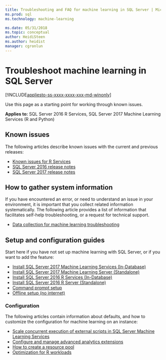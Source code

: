 ```yaml
---
title: Troubleshooting and FAQ for machine learning in SQL Server | Microsoft Docs
ms.prod: sql
ms.technology: machine-learning

ms.date: 05/31/2018  
ms.topic: conceptual
author: HeidiSteen
ms.author: heidist
manager: cgronlun
---
```


# Troubleshoot machine learning in SQL Server
[!INCLUDE[appliesto-ss-xxxx-xxxx-xxx-md-winonly](../includes/appliesto-ss-xxxx-xxxx-xxx-md-winonly.md)]

Use this page as a starting point for working through known issues.

**Applies to:** SQL Server 2016 R Services, SQL Server 2017 Machine Learning Services (R and Python)

## Known issues

The following articles describe known issues with the current and previous releases:

+ [Known issues for R Services](../advanced-analytics/known-issues-for-sql-server-machine-learning-services.md)
+ [SQL Server 2016 release notes](../sql-server/sql-server-2016-release-notes.md)
+ [SQL Server 2017 release notes](../sql-server/sql-server-2017-release-notes.md)

## How to gather system information

If you have encountered an error, or need to understand an issue in your environment, it is important that you collect related information systematically. The following article provides a list of information that facilitates self-help troubleshooting, or a request for technical support.

+ [Data collection for machine learning troubleshooting](data-collection-ml-troubleshooting-process.md)

## Setup and configuration guides

Start here if you have not set up machine learning with SQL Server, or if you want to add the feature:

+ [Install SQL Server 2017 Machine Learning Services (In-Database)](install/sql-machine-learning-services-windows-install.md)
+ [Install SQL Server 2017 Machine Learning Server (Standalone)](install/sql-machine-learning-standalone-windows-install.md)
+ [Install SQL Server 2016 R Services (In-Database)](install/sql-r-services-windows-install.md)
+ [Install SQL Server 2016 R Server (Standalone)](install/sql-r-standalone-windows-install.md)
+ [Command prompt setup](install/sql-ml-component-commandline-install.md)
+ [Offline setup (no internet)](install/sql-ml-component-install-without-internet-access.md)

### Configuration

The following articles contain information about defaults, and how to customize the configuration for machine learning on an instance:

+ [Scale concurrent execution of external scripts in SQL Server Machine Learning Services](administration/modify-user-account-pool.md)   
+ [Configure and manage advanced analytics extensions](r/configure-and-manage-advanced-analytics-extensions.md)  
+ [How to create a resource pool](r/how-to-create-a-resource-pool-for-r.md)
+ [Optimization for R workloads](r/operationalizing-your-r-code.md)
